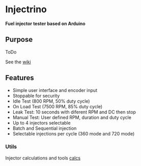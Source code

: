 # Injectrino

**Fuel injector tester based on Arduino**

## Purpose
ToDo

See the [wiki](https://github.com/davgeek/Injectrino/wiki)

## Features
- Simple user interface and encoder input
- Stoppable for security
- Idle Test (800 RPM, 50% duty cycle)
- On Load Test (7500 RPM, 85% duty cycle)
- Leak Test: 10 seconds with diferent RPM and DC then stop
- Manual Test: User defined RPM, duration and duty cycle
- Up to 4 injectors selectable
- Batch and Sequential injection
- Selectable injections per cycle (360 mode and 720 mode)

### Utils
Injector calculations and tools [calcs](https://docs.google.com/spreadsheets/d/1bxkerFZ5mHZ2yufYVjyiIDyfvswZXxTD75A_9CwwNUo/edit?usp=sharing)

